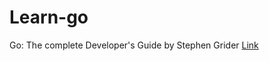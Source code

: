 # Learn-go
Go: The complete Developer's Guide by Stephen Grider [Link](https://www.udemy.com/course/go-the-complete-developers-guide/)
